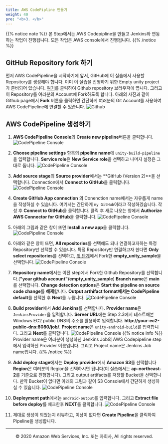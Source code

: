 ```yaml
---
title: AWS CodePipline 만들기 
weight: 40
pre: "<b>3. </b>"
---
```


{{% notice note %}}
본 Step에서는 AWS Codepipline을 만들고 Jenkins와 연동하는 작업이 진행됩니다. 모든 작업은 AWS console에서 진행됩니다.
{{% /notice %}}

## GitHub Repository fork 하기
먼저 AWS CodePipeline을 시작하기에 앞서, GitHub에 이 실습에서 사용할 Repository를 생성해야 합니다. 이미 이 실습을 진행하기 위한 Empty unity project가 준비되어 있습니다. [여기](https://github.com/seongwank/empty_unity_sample)를 클릭하여 Github repository 브라우저에 엽니다. 그리고 이 Repository를 여러분의 Account에 Fork하도록 합니다. 아래의 사진과 같이 Github page에서 **Fork** 버튼을 클릭하면 간단하게 여러분의 Git Account를 사용하여 AWS CodePipeline에 연결할 수 있습니다.
![Github]("/images/codepipeline/githubfork.png")

## AWS CodePipeline 생성하기

1. **AWS CodePipeline Console**의 **Create new pipeline**버튼을 클릭합니다.
![CodePipeline Console]("/images/codepipeline/pipelineconsole.png")

2. **Choose pipeline settings** 항목의 **pipeline name**에 `unity-build-pipeline`을 입력합니다. **Service role**은 **New Service role**을 선택하고 나머지 설정은 그대로 둡니다.
![CodePipeline Console]("/images/codepipeline/codepipelinesetting.png")

3. **Add source stage**의 **Source provider**에서는 **GitHub (Version 2)**을 선택합니다. Connection에서 **Connect to GitHub**을 클릭합니다. 
![CodePipeline Console]("/images/codepipeline/githubconnect.png")

4. **Create GitHub App connection** 의 Conenction name에서는 자유롭게 name을 작성하실 수 있습니다. 여기서는 간단하게 `my GitHub`이라고 작성하겠습니다. 작성 후 **Connect to GitHub**을 클릭합니다. 클릭 후 새로 나오는 창에서 **Authorize AWS Connector for GitHub**을 클릭합니다.
![CodePipeline Console]("/images/codepipeline/mygithub.png")

5. 아래의 그림과 같은 창이 뜨면 **Install a new app**을 클릭합니다.
![CodePipeline Console]("/images/codepipeline/githubinstallnew.png")

6. 아래와 같은 창이 뜨면, **All repositories**를 선택해도 되나 연결하고자하는 특정 Repository만 선택할 수 있습니다. 특정 Repository만 연결하고자 한다면 **Only select repositories**를 선택하고, [윗 단계]()에서 Fork한 **empty_unity_sample**을 선택합니다.
![CodePipeline Console]("/images/codepipeline/selectrepo.png")

7. **Repository name**에서는 이전 step에서 Fork한 Github Repository를 선택합니다.(**"your github account"/empty_unity_sample**) **Branch name**은 **main**를 선택합니다. **Change detection options**은 **Start the pipeline on source code change**를 **해제**합니다. **Output arthifact format에서는** **CodePipeline default**를 선택한 후 **Next**를 누릅니다.
![CodePipeline Console]("/images/codepipeline/setrepo.png")

4. **Build provider**에서 **Add Jenkins**를 선택합니다. **Provider name**은 `JenkinsProvider`을 입력합니다. **Server URL**에는 Step 2.3에서 테스트해본 Windows EC2 public DNS의 주소를 활용하여 입력합니다. **http://your-ec2-public-dns:8080/job/**. **Project name**은 `unity-android-build`를 입력합니다. 그리고 **Next**를 클릭합니다.
![CodePipeline Console]("/images/codepipeline/buildstage.png")
{{% notice info %}}
Provider name은 여러분이 생성하신 Jenkins Job의 AWS Codepipeline step에서 입력하신 Provider 이름입니다.
그리고 Project name은 Jenkins Job name입니다.
{{% /notice %}}

5. **Add deploy stage**에서는 **Deploy provider**에서 **Amazon S3**를 선택합니다 **Region**은 여러분의 Region을 선택하시면 됩니다(이 실습에서는 **ap-northeast-2**를 기준으로 진행합니다). 그리고 output artifacts를 저장할 Bucket을 선택합니다. 만약 Bucket이 없다면 아래의 그림과 같이 S3 Console에서 간단하게 생성하실 수 있습니다.
![CodePipeline Console]("/images/codepipeline/createbucket.png")

6. **Deployment path**에서는 `android-output`를 입력합니다. 그리고 **Extract file before deploy**를 체크한후 **NEXT**를 클릭합니다. 
![CodePipeline Console]("/images/codepipeline/deploystage.png")

7. 제대로 생성이 되었는지 리뷰하고, 이상이 없다면 **Create Pipeline**을 클릭하여 Pipeline을 생성합니다.
---
<p align="center">
© 2020 Amazon Web Services, Inc. 또는 자회사, All rights reserved.
</p>
